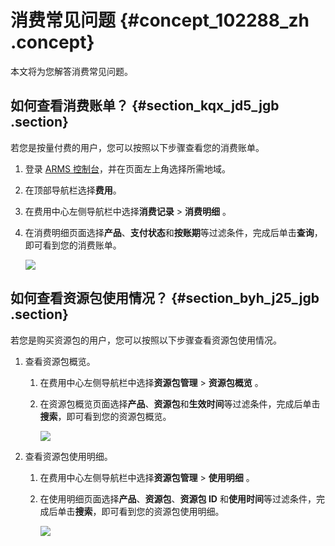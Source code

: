 # 消费常见问题 {#concept_102288_zh .concept}

本文将为您解答消费常见问题。

## 如何查看消费账单？ {#section_kqx_jd5_jgb .section}

若您是按量付费的用户，您可以按照以下步骤查看您的消费账单。

1.  登录 [ARMS 控制台](https://arms.console.aliyun.com/#/home)，并在页面左上角选择所需地域。
2.  在顶部导航栏选择**费用**。
3.  在费用中心左侧导航栏中选择**消费记录** \> **消费明细** 。
4.  在消费明细页面选择**产品**、**支付状态**和**按账期**等过滤条件，完成后单击**查询**，即可看到您的消费账单。

    ![](http://static-aliyun-doc.oss-cn-hangzhou.aliyuncs.com/assets/img/152356/155496212843245_zh-CN.png) 


## 如何查看资源包使用情况？ {#section_byh_j25_jgb .section}

若您是购买资源包的用户，您可以按照以下步骤查看资源包使用情况。

1.  查看资源包概览。
    1.  在费用中心左侧导航栏中选择**资源包管理** \> **资源包概览** 。
    2.  在资源包概览页面选择**产品**、**资源包**和**生效时间**等过滤条件，完成后单击**搜索**，即可看到您的资源包概览。

        ![](http://static-aliyun-doc.oss-cn-hangzhou.aliyuncs.com/assets/img/152356/155496212843246_zh-CN.png) 

2.  查看资源包使用明细。
    1.  在费用中心左侧导航栏中选择**资源包管理** \> **使用明细** 。
    2.  在使用明细页面选择**产品**、**资源包**、**资源包 ID** 和**使用时间**等过滤条件，完成后单击**搜索**，即可看到您的资源包使用明细。

        ![](http://static-aliyun-doc.oss-cn-hangzhou.aliyuncs.com/assets/img/152356/155496212943247_zh-CN.png) 


